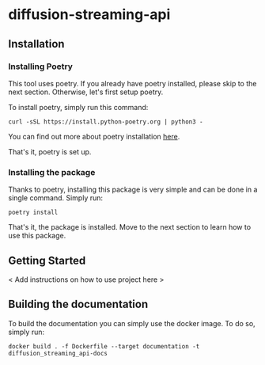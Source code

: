 # diffusion-streaming-api


## Installation
### Installing Poetry
This tool uses poetry. If you already have poetry installed,
please skip to the next section. Otherwise, let's first setup poetry.

To install poetry, simply run this command:
```shell
curl -sSL https://install.python-poetry.org | python3 -
```
You can find out more about poetry installation [here](https://python-poetry.org/docs/master/#installation).

That's it, poetry is set up.

### Installing the package
Thanks to poetry, installing this package is very simple and can be done in a single command. Simply run:
```shell
poetry install
```
That's it, the package is installed. Move to the next section to learn how to use this package.

## Getting Started
< Add instructions on how to use project here >
## Building the documentation
To build the documentation you can simply use the docker image. To do so, simply run:
```shell
docker build . -f Dockerfile --target documentation -t diffusion_streaming_api-docs
```
